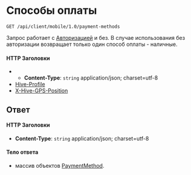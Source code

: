# Способы оплаты

`GET /api/client/mobile/1.0/payment-methods`

Запрос работает с [Авторизацией](hmac.md) и без.
В случае использования без авторизации возвращает только один способ оплаты - наличные.

#### HTTP Заголовки
* * **Content-Type**: `string` application/json; charset=utf-8
* [Hive-Profile](http_headers.md)
* [X-Hive-GPS-Position](http_headers.md)

## Ответ

#### HTTP Заголовки
* **Content-Type**: `string` application/json; charset=utf-8

#### Тело ответа
* массив объектов [PaymentMethod](objects.md#PaymentMethod-fields).

